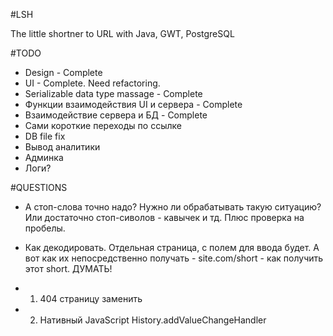 #LSH

The little shortner to URL with Java, GWT, PostgreSQL


#TODO
- Design - Complete
- UI - Complete. Need refactoring.
- Serializable data type massage - Complete
- Функции взаимодействия UI и сервера - Complete
- Взаимодействие сервера и БД - Complete
- Сами короткие переходы по ссылке
- DB file fix
- Вывод аналитики
- Админка 
- Логи?


#QUESTIONS

- А стоп-слова точно надо? Нужно ли обрабатывать такую ситуацию? Или достаточно стоп-сиволов - кавычек и тд. Плюс проверка на пробелы.

- Как декодировать. Отдельная страница, с полем для ввода будет. А вот как их непосредственно получать - site.com/short  - как получить этот short. ДУМАТЬ!
- 1) 404 страницу заменить
- 2) Нативный JavaScript
History.addValueChangeHandler
